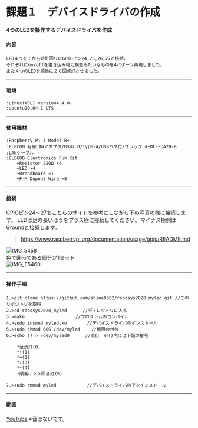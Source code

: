  # 課題１　デバイスドライバの作成
####  4つのLEDを操作するデバイスドライバを作成

#### 内容
	LED４つを上から時計回りにGPIOピン24,25,26,27と接続。
	それぞれにon/offを書き込み視力検査みたいなものを4パターン再現しました。  
	また４つのLEDを順番に２０回点灯させました。  
------------------------


#### 環境
	:Linux(WSL) version4.4.0-
	:ubuntu20.04.1 LTS
-----------------------
	
#### 使用機材
	:Raspberry Pi 3 Model B+ 
	:ELECOM 有線LANアダプタ/USB2.0/Type-A/USBハブ付/ブラック #EDC-FUA2H-B
	:LANケーブル
	:ELEGOO Electronics Fun Kit
		+Resistor 220Ω ×4
		+LED ×4
		+Breadboard ×1
		+F-M Dupont Wire ×8
		
------------------------
		
#### 接続
GPIOピン24～27を[こちら](https://www.raspberrypi.org/documentation/usage/gpio/README.md)のサイトを参考にしながら下の写真の様に接続します。
LEDは足の長いほうをプラス極に接続してください。マイナス極側はGroundと接続します。  
>https://www.raspberrypi.org/documentation/usage/gpio/README.md  

![IMG_5458](https://user-images.githubusercontent.com/51872484/101022761-2c172880-35b5-11eb-8aae-f2af947cbe37.JPG)  
色で囲ってある部分が1セット  
![IMG_E5460](https://user-images.githubusercontent.com/51872484/101022285-84015f80-35b4-11eb-96cb-4022c85392d2.JPG)  
		
		
------------------------

#### 操作手順
	1.>git clone https://github.com/shine0302/robosys2020_myled.git //このリポジトリを取得
	2.>cd robosys2020_myled 　　　//ディレクトリに入る
	3.>make 　　　　　　　　　　　//プログラムのコンパイル
	4.>sudo insmod myled.ko　　　　 //デバイスドライバのインストール
	5.>sudo chmod 666 /dev/myled 　　//権限の付与
	6.>echo () > /dev/myled0      //実行　※()内には下記の番号 
	
		*全消灯(0)
		*↑(1)
 		*→(2)
		*↓(3)
		*←(4)
		*順番に２０回点灯(5)	
		
	7.>sudo rmmod myled　　　　　　　//デバイスドライバのアンインストール		
	
------------------------

#### 動画
[YouTube](https://youtu.be/Q6ngi2x8QxA)
※音はないです。
